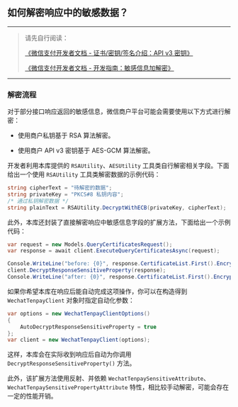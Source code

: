 ﻿## 如何解密响应中的敏感数据？

---

> 请先自行阅读：
>
> [《微信支付开发者文档 - 证书/密钥/签名介绍：API v3 密钥》](https://pay.weixin.qq.com/wiki/doc/apiv3_partner/wechatpay/wechatpay3_2.shtml)
>
> [《微信支付开发者文档 - 开发指南：敏感信息加解密》](https://pay.weixin.qq.com/wiki/doc/apiv3_partner/wechatpay/wechatpay4_3.shtml)

---

### 解密流程

对于部分接口响应返回的敏感信息，微信商户平台可能会需要使用以下方式进行解密：

-   使用商户私钥基于 RSA 算法解密。

-   使用商户 API v3 密钥基于 AES-GCM 算法解密。

开发者利用本库提供的 `RSAUtility`、`AESUtility` 工具类自行解密相关字段。下面给出一个使用 `RSAUtility` 工具类解密数据的示例代码：

```csharp
string cipherText = "待解密的数据";
string privateKey = "PKCS#8 私钥内容";
/* 通过私钥解密数据 */
string plainText = RSAUtility.DecryptWithECB(privateKey, cipherText);
```

此外，本库还封装了直接解密响应中敏感信息字段的扩展方法，下面给出一个示例代码：

```csharp
var request = new Models.QueryCertificatesRequest();
var response = await client.ExecuteQueryCertificatesAsync(request);

Console.WriteLine("before: {0}", response.CertificateList.First().EncryptCertificate.CipherText); // 此时仍是密文
client.DecryptResponseSensitiveProperty(response);
Console.WriteLine("after: {0}", response.CertificateList.First().EncryptCertificate.CipherText); // 此时已是明文
```

如果你希望本库在响应后能自动完成这项操作，你可以在构造得到 `WechatTenpayClient` 对象时指定自动化参数：

```csharp
var options = new WechatTenpayClientOptions()
{
    AutoDecryptResponseSensitiveProperty = true
};
var client = new WechatTenpayClient(options);
```

这样，本库会在实际收到响应后自动为你调用 `DecryptResponseSensitiveProperty()` 方法。

此外，该扩展方法使用反射、并依赖 `WechatTenpaySensitiveAttribute`、`WechatTenpaySensitivePropertyAttribute` 特性，相比较手动解密，可能会存在一定的性能开销。
